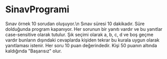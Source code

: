 # SinavProgrami
Sınav örnek 10 sorudan oluşuyor.\n
Sınav süresi 10 dakikadır. Süre dolduğunda program kapanıyor.
Her sorunun bir yanıtı vardır ve bu yanıtlar case-sensitive olarak tutulur.
Şık seçimi olarak a, b, c, d ve boş geçme vardır bunların dışındaki cevaplarda kişiden tekrar bu kurala uygun olarak yanıtlaması istenir. 
Her soru 10 puan değerindedir. Kişi 50 puanın altında kaldığında "Başarısız" olur.
